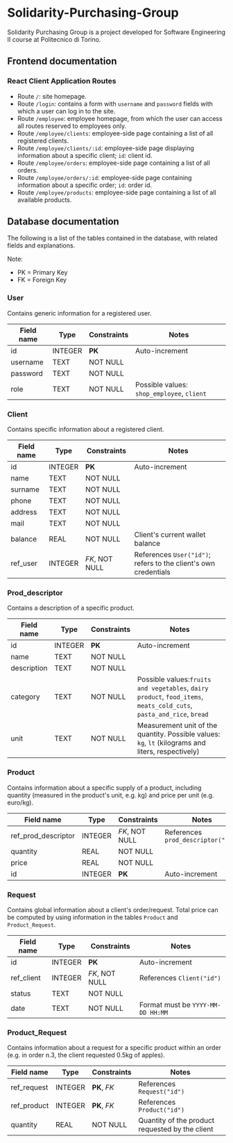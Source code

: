# Solidarity-Purchasing-Group

Solidarity Purchasing Group is a project developed for Software Engineering II course at Politecnico di Torino.

## Frontend documentation

### React Client Application Routes

- Route `/`: site homepage.
- Route `/login`: contains a form with `username` and `password` fields with which a user can log in to the site.
- Route `/employee`: employee homepage, from which the user can access all routes reserved to employees only.
- Route `/employee/clients`: employee-side page containing a list of all registered clients.
- Route `/employee/clients/:id`: employee-side page displaying information about a specific client; `id`: client id.
- Route `/employee/orders`: employee-side page containing a list of all orders.
- Route `/employee/orders/:id`: employee-side page containing information about a specific order; `id`: order id.
- Route `/employee/products`: employee-side page containing a list of all available products.

## Database documentation

The following is a list of the tables contained in the database, with related fields and explanations.

Note:

- PK = Primary Key
- FK = Foreign Key

### User

Contains generic information for a registered user.

| Field name | Type    | Constraints | Notes                                      |
| ---------- | ------- | ----------- | ------------------------------------------ |
| id         | INTEGER | **PK**      | Auto-increment                             |
| username   | TEXT    | NOT NULL    |                                            |
| password   | TEXT    | NOT NULL    |                                            |
| role       | TEXT    | NOT NULL    | Possible values: `shop_employee`, `client` |

### Client

Contains specific information about a registered client.

| Field name | Type    | Constraints    | Notes                                                           |
| ---------- | ------- | -------------- | --------------------------------------------------------------- |
| id         | INTEGER | **PK**         | Auto-increment                                                  |
| name       | TEXT    | NOT NULL       |                                                                 |
| surname    | TEXT    | NOT NULL       |                                                                 |
| phone      | TEXT    | NOT NULL       |                                                                 |
| address    | TEXT    | NOT NULL       |                                                                 |
| mail       | TEXT    | NOT NULL       |                                                                 |
| balance    | REAL    | NOT NULL       | Client's current wallet balance                                 |
| ref_user   | INTEGER | _FK_, NOT NULL | References `User("id")`; refers to the client's own credentials |

### Prod_descriptor

Contains a description of a specific product.

| Field name  | Type    | Constraints | Notes                                                                                                                |
| ----------- | ------- | ----------- | -------------------------------------------------------------------------------------------------------------------- |
| id          | INTEGER | **PK**      | Auto-increment                                                                                                       |
| name        | TEXT    | NOT NULL    |                                                                                                                      |
| description | TEXT    | NOT NULL    |                                                                                                                      |
| category    | TEXT    | NOT NULL    | Possible values:`fruits and vegetables`, `dairy product`, `food_items`, `meats_cold_cuts`, `pasta_and_rice`, `bread` |
| unit        | TEXT    | NOT NULL    | Measurement unit of the quantity. Possible values: `kg`, `lt` (kilograms and liters, respectively)                   |

### Product

Contains information about a specific supply of a product, including quantity (measured in the product's unit, e.g. kg) and price per unit (e.g. euro/kg).

| Field name          | Type    | Constraints    | Notes                              |
| ------------------- | ------- | -------------- | ---------------------------------- |
| ref_prod_descriptor | INTEGER | _FK_, NOT NULL | References `prod_descriptor("id")` |
| quantity            | REAL    | NOT NULL       |                                    |
| price               | REAL    | NOT NULL       |                                    |
| id                  | INTEGER | **PK**         | Auto-increment                     |

### Request

Contains global information about a client's order/request. Total price can be computed by using information in the tables `Product` and `Product_Request`.

| Field name | Type    | Constraints    | Notes                             |
| ---------- | ------- | -------------- | --------------------------------- |
| id         | INTEGER | **PK**         | Auto-increment                    |
| ref_client | INTEGER | _FK_, NOT NULL | References `Client("id")`         |
| status     | TEXT    | NOT NULL       |                                   |
| date       | TEXT    | NOT NULL       | Format must be `YYYY-MM-DD HH:MM` |

### Product_Request

Contains information about a request for a specific product within an order (e.g. in order n.3, the client requested 0.5kg of apples).

| Field name  | Type    | Constraints  | Notes                                           |
| ----------- | ------- | ------------ | ----------------------------------------------- |
| ref_request | INTEGER | **PK**, _FK_ | References `Request("id")`                      |
| ref_product | INTEGER | **PK**, _FK_ | References `Product("id")`                      |
| quantity    | REAL    | NOT NULL     | Quantity of the product requested by the client |

